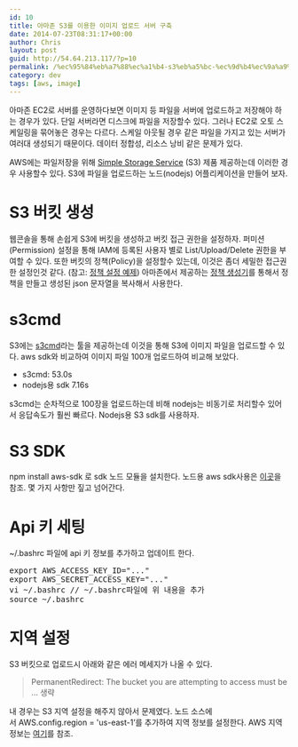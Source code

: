 ```yaml
---
id: 10
title: 아마존 S3를 이용한 이미지 업로드 서버 구축
date: 2014-07-23T08:31:17+00:00
author: Chris
layout: post
guid: http://54.64.213.117/?p=10
permalink: /%ec%95%84%eb%a7%88%ec%a1%b4-s3%eb%a5%bc-%ec%9d%b4%ec%9a%a9%ed%95%9c-%ec%9d%b4%eb%af%b8%ec%a7%80-%ec%97%85%eb%a1%9c%eb%93%9c-%ec%84%9c%eb%b2%84-%ea%b5%ac%ec%b6%95/
category: dev
tags: [aws, image]
---
```

아마존 EC2로 서버를 운영하다보면 이미지 등 파일을 서버에 업로드하고 저장해야 하는 경우가 있다. 단일 서버라면 디스크에 파일을 저장할수 있다. 그러나 EC2로 오토 스케일링을 묶어놓은 경우는 다르다. 스케일 아웃될 경우 같은 파일을 가지고 있는 서버가 여러대 생성되기 때문이다. 데이터 정합성, 리소스 낭비 같은 문제가 있다.

AWS에는 파일저장을 위해 <a href="http://aws.amazon.com/ko/s3/?sc_channel=PS&amp;sc_campaign=AWS_Free_Tier_2013_KR&amp;sc_country=KR&amp;sc_publisher=Google&amp;sc_medium=Brand_S3_P&amp;sc_content=48429112608&amp;sc_detail=Aws%20s3&amp;sc_category=Storage_CDN&amp;sc_segment=S3&amp;sc_matchtype=p">Simple Storage Service</a> (S3) 제품 제공하는데 이러한 경우 사용할수 있다. S3에 파일을 업로드하는 노드(nodejs) 어플리케이션을 만들어 보자.
<h1>S3 버킷 생성</h1>
웹콘솔을 통해 손쉽게 S3에 버킷을 생성하고 버킷 접근 권한을 설정하자. 퍼미션(Permission) 설정을 통해 IAM에 등록된 사용자 별로 List/Upload/Delete 권한을 부여할 수 있다. 또한 버킷의 정책(Policy)을 설정할수 있는데, 이것은 좀더 세밀한 접근권한 설정인것 같다. (참고: <a href="https://docs.aws.amazon.com/AmazonS3/latest/dev/example-bucket-policies.html">정책 설정 예제</a>) 아마존에서 제공하는 <a href="http://awspolicygen.s3.amazonaws.com/policygen.html">정책 생성기</a>를 통해서 정책을 만들고 생성된 json 문자열을 복사해서 사용한다.
<h1>s3cmd</h1>
S3에는 <a href="http://s3tools.org/s3cmd">s3cmd</a>라는 툴을 제공하는데 이것을 통해 S3에 이미지 파일을 업로드할 수 있다. aws sdk와 비교하여 이미지 파일 100개 업로드하여 비교해 보았다.
<ul>
	<li>s3cmd: 53.0s</li>
	<li>nodejs용 sdk 7.16s</li>
</ul>
s3cmd는 순차적으로 100장을 업로드하는데 비해 nodejs는 비동기로 처리할수 있어서 응답속도가 훨씬 빠르다. Nodejs용 S3 sdk를 사용하자.
<h1>S3 SDK</h1>
npm install aws-sdk 로 sdk 노드 모듈을 설치한다. 노드용 aws sdk사용은 <a href="http://aws.amazon.com/ko/developers/getting-started/nodejs/">이곳</a>을 참조. 몇 가지 사항만 짚고 넘어간다.
<h1>Api 키 세팅</h1>
~/.bashrc 파일에 api 키 정보를 추가하고 업데이트 한다.
<pre class="lang:sh decode:true ">export AWS_ACCESS_KEY_ID="..."
export AWS_SECRET_ACCESS_KEY="..."
vi ~/.bashrc // ~/.bashrc파일에 위 내용을 추가
source ~/.bashrc</pre>
<h1>지역 설정</h1>
S3 버킷으로 업로드시 아래와 같은 에러 메세지가 나올 수 있다.

> PermanentRedirect: The bucket you are attempting to access must be … 생략

내 경우는 S3 지역 설정을 해주지 않아서 문제였다. 노드 소스에서 AWS.config.region = 'us-east-1’를 추가하여 지역 정보를 설정한다. AWS 지역정보는 <a href="http://docs.aws.amazon.com/AWSEC2/latest/UserGuide/using-regions-availability-zones.html">여기</a>를 참조.